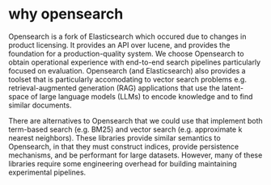 # why opensearch

Opensearch is a fork of Elasticsearch which occured due to changes in product licensing.
It provides an API over lucene, and provides the foundation for a production-quality system.
We choose Opensearch to obtain operational experience with end-to-end search pipelines particularly focused on evaluation.
Opensearch (and Elasticsearch) also provides a toolset that is particularly accomodating to vector search problems e.g. retrieval-augmented generation (RAG) applications that use the latent-space of large language models (LLMs) to encode knowledge and to find similar documents.

There are alternatives to Opensearch that we could use that implement both term-based search (e.g. BM25) and vector search (e.g. approximate k nearest neighbors).
These libraries provide similar semantics to Opensearch, in that they must construct indices, provide persistence mechanisms, and be performant for large datasets.
However, many of these libraries require some engineering overhead for building maintaining experimental pipelines.
